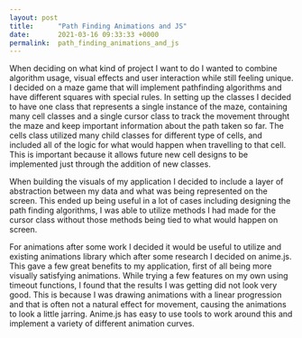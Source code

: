 ```yaml
---
layout: post
title:      "Path Finding Animations and JS"
date:       2021-03-16 09:33:33 +0000
permalink:  path_finding_animations_and_js
---
```



When deciding on what kind of project I want to do I wanted to combine algorithm usage, visual effects and user interaction while still feeling unique. I decided on a maze game that will implement pathfinding algorithms and have different squares with special rules. In setting up the classes I decided to have one class that represents a single instance of the maze, containing many cell classes and a single cursor class to track the movement throught the maze and keep important information about the path taken so far. The cells class utilized many child classes for different type of cells, and included all of the logic for what would happen when travelling to that cell. This is important because it allows future new cell designs to be implemented just through the addition of new classes.

When building the visuals of my application I decided to include a layer of abstraction between my data and what was being represented on the screen. This ended up being useful in a lot of cases including designing the path finding algorithms, I was able to utilize methods I had made for the cursor class without those methods being tied to what would happen on screen. 

For animations after some work I decided it would be useful to utilize and existing animations library which after some research I decided on anime.js. This gave a few great benefits to my application, first of all being more visually satisfying animations. While trying a few features on my own using timeout functions, I found that the results I was getting did not look very good. This is because I was drawing animations with a linear progression and that is often not a natural effect for movement, causing the animations to look a little jarring. Anime.js has easy to use tools to work around this and implement a variety of different animation curves. 
